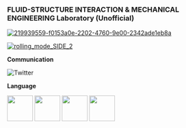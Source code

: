 ### FLUID-STRUCTURE INTERACTION & MECHANICAL ENGINEERING Laboratory (Unofficial)



[![219939559-f0153a0e-2202-4760-9e00-2342ade1eb8a](https://github.com/KRproject-tech/KRproject-tech/assets/114337358/f0450da9-7ff0-4334-8d74-fa74289acf10)](https://github.com/KRproject-tech/FSI_by_FEM_and_UVLM)

[![rolling_mode_SIDE_2](https://github.com/KRproject-tech/KRproject-tech/assets/114337358/7816094d-8120-4146-8106-d7ca706a3990)](https://youtu.be/bBoZDYRYlG0?si=c7MioKcaDI4Ytczq
)


**Communication**

<a style="text-decoration: none" href="https://twitter.com/hogelungfish_" target="_blank">
    <img src="https://img.shields.io/badge/twitter-%40hogelungfish_-1da1f2.svg" alt="Twitter">
</a>
<p>

**Language**
<p>
<img src="https://cdn.jsdelivr.net/gh/devicons/devicon/icons/arduino/arduino-original-wordmark.svg"  width="60"/>
<img src="https://cdn.jsdelivr.net/gh/devicons/devicon/icons/cplusplus/cplusplus-original.svg" width="60"/>
<img src="https://cdn.jsdelivr.net/gh/devicons/devicon/icons/matlab/matlab-original.svg" width="60"/>
<img src="https://cdn.jsdelivr.net/gh/devicons/devicon@latest/icons/python/python-original-wordmark.svg" width="60"/>
<p>



